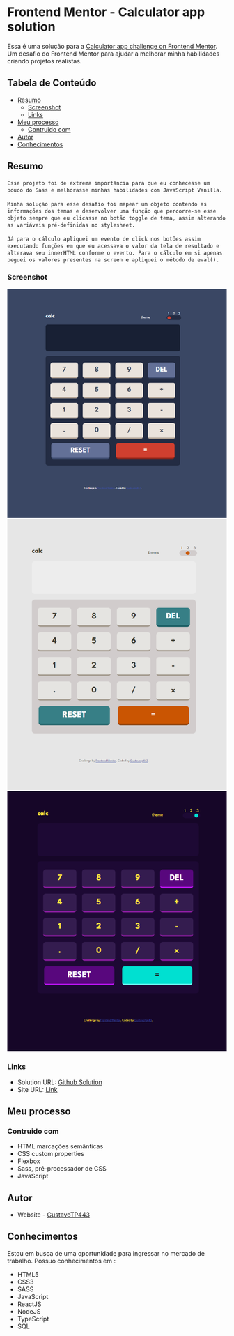 # Frontend Mentor - Calculator app solution

Essa é uma solução para a [Calculator app challenge on Frontend Mentor](https://www.frontendmentor.io/challenges/calculator-app-9lteq5N29). Um desafio do Frontend Mentor para ajudar a melhorar minha habilidades criando projetos realistas.

## Tabela de Conteúdo

- [Resumo](#resumo)
  - [Screenshot](#screenshot)
  - [Links](#links)
- [Meu processo](#meu-processo)
  - [Contruido com](#contruido-com)
- [Autor](#author)
- [Conhecimentos](#acknowledgments)

## Resumo

    Esse projeto foi de extrema importância para que eu conhecesse um pouco do Sass e melhorasse minhas habilidades com JavaScript Vanilla.

    Minha solução para esse desafio foi mapear um objeto contendo as informações dos temas e desenvolver uma função que percorre-se esse objeto sempre que eu clicasse no botão toggle de tema, assim alterando as variáveis pré-definidas no stylesheet.

    Já para o cálculo apliquei um evento de click nos botões assim executando funções em que eu acessava o valor da tela de resultado e alterava seu innerHTML conforme o evento. Para o cálculo em si apenas peguei os valores presentes na screen e apliquei o método de eval().

### Screenshot

![tema1](./screenshots/tema1.png)
![tema2](./screenshots/tema2.png)
![tema3](./screenshots/tema3.png)

### Links

- Solution URL: [Github Solution](https://github.com/Gustavotp443/Calculadora)
- Site URL: [Link](https://calculadora-sigma-three.vercel.app)

## Meu processo

### Contruido com

- HTML marcações semânticas
- CSS custom properties
- Flexbox
- Sass, pré-processador de CSS
- JavaScript

## Autor

- Website - [GustavoTP443](https://gustavo-pardini-dev.vercel.app/)

## Conhecimentos

Estou em busca de uma oportunidade para ingressar no mercado de trabalho. Possuo conhecimentos em :

- HTML5
- CSS3
- SASS
- JavaScript
- ReactJS
- NodeJS
- TypeScript
- SQL
